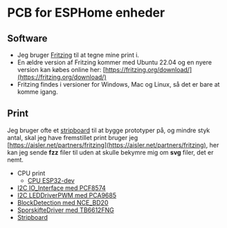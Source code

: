 # PCB for ESPHome enheder

## Software

* Jeg bruger [Fritzing](https://fritzing.org/learning/) til at tegne mine print i.
* En ældre version af Fritzing kommer med Ubuntu 22.04 og en nyere version kan købes online her: [https://fritzing.org/download/](https://fritzing.org/download/)
* Fritzing findes i versioner for Windows, Mac og Linux, så det er bare at komme igang.

## Print

Jeg bruger ofte et [stripboard](./Stripboard/README.md) til at bygge prototyper på, og mindre styk antal, skal jeg have fremstillet print bruger jeg [https://aisler.net/partners/fritzing](https://aisler.net/partners/fritzing), her kan jeg sende **fzz** filer til uden at skulle bekymre mig om **svg** filer, det er nemt.

* CPU print
  * [CPU ESP32-dev](./CPU/README.md)
* [I2C IO_Interface med PCF8574](./I2C%20IO_Interface/README.md)
* [I2C LEDDriverPWM med PCA9685](./LEDDriverPWM/README.md)
* [BlockDetection med NCE_BD20](./BlockDetection/README.md)
* [SporskifteDriver med TB6612FNG](./SporskifteDriver/README.md)
* [Stripboard](./Stripboard/README.md)
